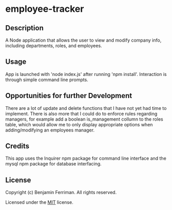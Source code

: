 # employee-tracker

## Description

A Node application that allows the user to view and modify company info, including departments, roles, and employees.

## Usage

App is launched with 'node index.js' after running 'npm install'.  Interaction is through simple command line prompts.

## Opportunities for further Development

There are a lot of update and delete functions that I have not yet had time to implement.  There is also more that I could do to enforce rules regarding managers, for example add a boolean is_management collumn to the roles table, which would allow me to only display appropriate options when adding/modifying an employees manager.

## Credits

This app uses the Inquirer npm package for command line interface and the mysql npm package for database interfacing.

## License

Copyright (c) Benjamin Ferriman. All rights reserved.

Licensed under the [MIT](https://github.com/bferriman/portfolio/blob/master/LICENSE.txt) license.